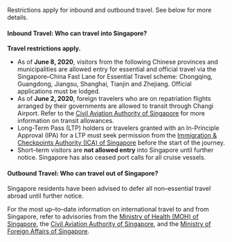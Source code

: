 Restrictions apply for inbound and outbound travel. See below for more details.

#### Inbound Travel: Who can travel into Singapore?

**Travel restrictions apply.**

- As of **June 8, 2020**, visitors from the following Chinese provinces and municipalities are allowed entry for essential and official travel via the Singapore–China Fast Lane for Essential Travel scheme: Chongqing, Guangdong, Jiangsu, Shanghai, Tianjin and Zhejiang. Official applications must be lodged.
- As of **June 2, 2020**, foreign travelers who are on repatriation flights arranged by their governments are allowed to transit through Changi Airport. Refer to the [Civil Aviation Authority of Singapore](https://www.caas.gov.sg/who-we-are/newsroom/Detail/travelers-to-be-allowed-to-transit-through-changi-airport/) for more information on transit allowances.
- Long-Term Pass (LTP) holders or travelers granted with an In-Principle Approval (IPA) for a LTP must seek permission from the [Immigration & Checkpoints Authority (ICA) of Singapore](https://www.ica.gov.sg/news-and-publications/media-releases/media-release/entry-approval-required-for-all-long-term-pass-holders) before the start of the journey.
- Short–term visitors are **not allowed entry** into Singapore until further notice. Singapore has also ceased port calls for all cruise vessels.

#### Outbound Travel: Who can travel out of Singapore?

Singapore residents have been advised to defer all non–essential travel abroad until further notice.

For the most up–to–date information on international travel to and from Singapore, refer to advisories from the [Ministry of Health (MOH) of Singapore](https://www.moh.gov.sg/news-highlights/details/gradual-re-opening-of-travel-and-changes-to-border-measures), the [Civil Aviation Authority of Singapore](https://www.mfa.gov.sg/Newsroom/Press-Statements-Transcripts-and-Photos/2020/06/20200603-SG-CHINA-Fast-Lane-Essential-Travel), and the [Ministry of Foreign Affairs of Singapore](https://www.mfa.gov.sg/Newsroom/Press-Statements-Transcripts-and-Photos/2020/06/20200603-SG-CHINA-Fast-Lane-Essential-Travel).
